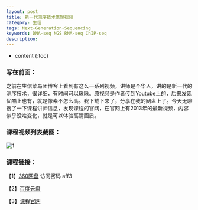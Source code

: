 ```yaml
---
layout: post
title: 新一代测序技术原理视频
category: 生信 
tags: Next-Generation-Sequencing  
keywords: DNA-seq NGS RNA-seq ChIP-seq
description: 
---
```


* content
{:toc}

### 写在前面：
之前在生信菜鸟团博客上看到有这么一系列视频，讲师是个华人，讲的是新一代的测序技术，很详细，有时间可以瞅瞅。原视频是作者传到Youtube上的，后来发现优酷上也有，就是像素不怎么高。我下载下来了，分享在我的网盘上了。今天无聊搜了一下课程讲师信息，发现课程的官网，在官网上有2013年的最新视频，内容似乎没啥变化，就是可以体验高清画质。
### 课程视频列表截图：
![1](http://o7zaxp1i2.bkt.clouddn.com/NGS.png)
### 课程链接：
【1】[360网盘](https://yunpan.cn/cS2n2iikiKwah)  访问密码 aff3

【2】[百度云盘](http://pan.baidu.com/s/1i4TAs6L)

【3】[课程官网](http://compbio.iupui.edu/group/1/pages/next_gen_course)
